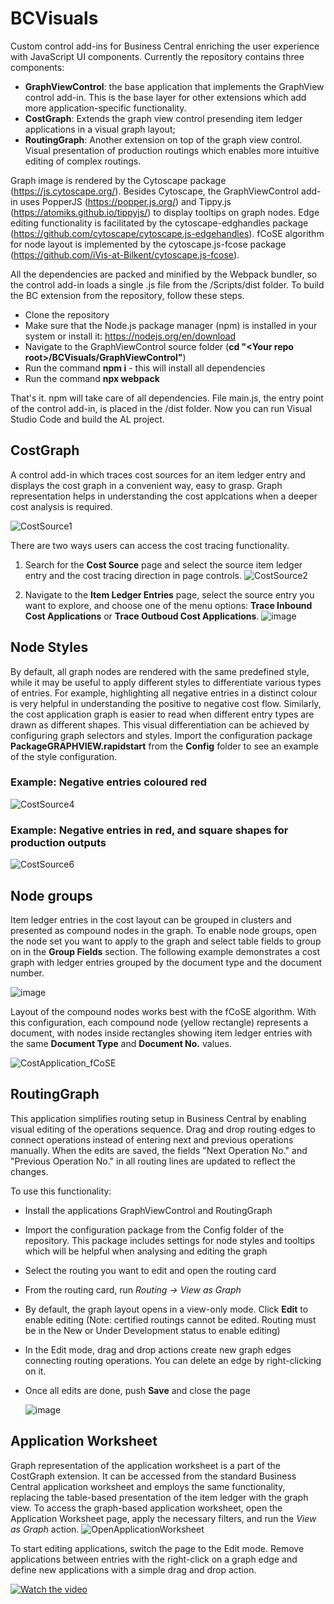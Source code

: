 # BCVisuals

Custom control add-ins for Business Central enriching the user experience with JavaScript UI components.
Currently the repository contains three components:
- **GraphViewControl**: the base application that implements the GraphView control add-in. This is the base layer for other extensions which add more application-specific functionality.
- **CostGraph**: Extends the graph view control presending item ledger applications in a visual graph layout;
- **RoutingGraph**: Another extension on top of the graph view control. Visual presentation of production routings which enables more intuitive editing of complex routings.

Graph image is rendered by the Cytoscape package (https://js.cytoscape.org/). Besides Cytoscape, the GraphViewControl add-in uses PopperJS (https://popper.js.org/) and Tippy.js (https://atomiks.github.io/tippyjs/) to display tooltips on graph nodes. Edge editing functionality is facilitated by the cytoscape-edghandles package (https://github.com/cytoscape/cytoscape.js-edgehandles). fCoSE algorithm for node layout is implemented by the cytoscape.js-fcose package (https://github.com/iVis-at-Bilkent/cytoscape.js-fcose).

All the dependencies are packed and minified by the Webpack bundler, so the control add-in loads a single .js file from the /Scripts/dist folder.
To build the BC extension from the repository, follow these steps.

- Clone the repository
- Make sure that the Node.js package manager (npm) is installed in your system or install it: https://nodejs.org/en/download
- Navigate to the GraphViewControl source folder (**cd "\<Your repo root\>/BCVisuals/GraphViewControl"**)
- Run the command **npm i** - this will install all dependencies
- Run the command **npx webpack**

That's it. npm will take care of all dependencies. File main.js, the entry point of the control add-in, is placed in the /dist folder. Now you can run Visual Studio Code and build the AL project.

## CostGraph
A control add-in which traces cost sources for an item ledger entry and displays the cost graph in a convenient way, easy to grasp. Graph representation helps in understanding the cost applcations when a deeper cost analysis is required.

![CostSource1](https://github.com/adrogin/BCVisuals/assets/42849285/7202dc38-eb19-4430-8825-29dd681a21ee)

There are two ways users can access the cost tracing functionality.
1. Search for the **Cost Source** page and select the source item ledger entry and the cost tracing direction in page controls.
![CostSource2](https://github.com/adrogin/BCVisuals/assets/42849285/a6c1fb6e-66d5-43be-b3f6-a4e8a511b767)

2. Navigate to the **Item Ledger Entries** page, select the source entry you want to explore, and choose one of the menu options: **Trace Inbound Cost Applications** or **Trace Outboud Cost Applications**.
![image](https://github.com/user-attachments/assets/6999455f-c521-4267-ba89-47199190a0bd)

## Node Styles
By default, all graph nodes are rendered with the same predefined style, while it may be useful to apply different styles to differentiate various types of entries. For example, highlighting all negative entries in a distinct colour is very helpful in understanding the positive to negative cost flow. Similarly, the cost application graph is easier to read when different entry types are drawn as different shapes. This visual differentiation can be achieved by configuring graph selectors and styles. Import the configuration package **PackageGRAPHVIEW.rapidstart** from the **Config** folder to see an example of the style configuration.

### Example: Negative entries coloured red
![CostSource4](https://github.com/adrogin/BCVisuals/assets/42849285/0183c2b6-8063-4d06-bea3-a195d2e3b196)

### Example: Negative entries in red, and square shapes for production outputs
![CostSource6](https://github.com/adrogin/BCVisuals/assets/42849285/ed9460f4-c9f3-46d6-8cdf-5add2f517167)

## Node groups
Item ledger entries in the cost layout can be grouped in clusters and presented as compound nodes in the graph.
To enable node groups, open the node set you want to apply to the graph and select table fields to group on in the **Group Fields** section. The following example demonstrates a cost graph with ledger entries grouped by the document type and the document number.

![image](https://github.com/user-attachments/assets/a440d795-1fc1-4323-9e09-4d54cee8ff7d)

Layout of the compound nodes works best with the fCoSE algorithm.
With this configuration, each compound node (yellow rectangle) represents a document, with nodes inside rectangles showing item ledger entries with the same **Document Type** and **Document No.** values.

![CostApplication_fCoSE](https://github.com/user-attachments/assets/e914b61a-2e45-43d6-8645-017dc3358859)


## RoutingGraph
This application simplifies routing setup in Business Central by enabling visual editing of the operations sequence. Drag and drop routing edges to connect operations instead of entering next and previous operations manually. When the edits are saved, the fields "Next Operation No." and "Previous Operation No." in all routing lines are updated to reflect the changes.

To use this functionality:
- Install the applications GraphViewControl and RoutingGraph
- Import the configuration package from the Config folder of the repository. This package includes settings for node styles and tooltips which will be helpful when analysing and editing the graph
- Select the routing you want to edit and open the routing card
- From the routing card, run *Routing -> View as Graph*
- By default, the graph layout opens in a view-only mode. Click **Edit** to enable editing (Note: certified routings cannot be edited. Routing must be in the New or Under Development status to enable editing)
- In the Edit mode, drag and drop actions create new graph edges connecting routing operations. You can delete an edge by right-clicking on it.
- Once all edits are done, push **Save** and close the page

  ![image](https://github.com/adrogin/BCVisuals/assets/42849285/e2f2100b-2a05-4290-ba5b-82ddb4295ab1)

## Application Worksheet
Graph representation of the application worksheet is a part of the CostGraph extension. It can be accessed from the standard Business Central application worksheet and employs the same functionality, replacing the table-based presentation of the item ledger with the graph view.
To access the graph-based application worksheet, open the Application Worksheet page, apply the necessary filters, and run the *View as Graph* action.
![OpenApplicationWorksheet](https://github.com/adrogin/BCVisuals/assets/42849285/16fc639c-13ac-4bc3-b8e0-51940c737a30)

To start editing applications, switch the page to the Edit mode. Remove applications between entries with the right-click on a graph edge and define new applications with a simple drag and drop action.

[![Watch the video](https://img.youtube.com/vi/XU-MhwA6QmA/0.jpg)](https://youtu.be/XU-MhwA6QmA)
